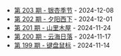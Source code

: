 * [第 203 期 - 银杏季节](https://weekly.tw93.fun/posts/203-银杏季节) - 2024-12-08
* [第 202 期 - 夕阳西下](https://weekly.tw93.fun/posts/202-夕阳西下) - 2024-12-01
* [第 201 期 - 山里木屋](https://weekly.tw93.fun/posts/201-山里木屋) - 2024-11-24
* [第 200 期 - 云海日落](https://weekly.tw93.fun/posts/200-云海日落) - 2024-11-17
* [第 199 期 - 键盘鼠标](https://weekly.tw93.fun/posts/199-键盘鼠标) - 2024-11-14
